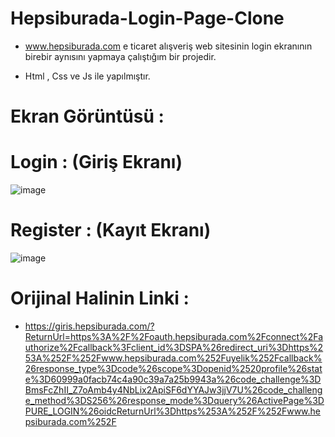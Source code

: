 # Hepsiburada-Login-Page-Clone

- www.hepsiburada.com e ticaret alışveriş web sitesinin login ekranının birebir aynısını yapmaya çalıştığım bir projedir.

- Html , Css ve Js ile yapılmıştır.

# Ekran Görüntüsü :

# Login : (Giriş Ekranı)

![image](https://github.com/ErenCanKONUK/Hepsiburada-Login-Page-Clone/assets/97176491/766839a6-fe1f-494b-aa1a-c016833a9fae)


# Register : (Kayıt Ekranı)

![image](https://github.com/ErenCanKONUK/Hepsiburada-Login-Page-Clone/assets/97176491/5656057c-e4f2-430b-9283-c615cf7e1d5e)


# Orijinal Halinin Linki :

- https://giris.hepsiburada.com/?ReturnUrl=https%3A%2F%2Foauth.hepsiburada.com%2Fconnect%2Fauthorize%2Fcallback%3Fclient_id%3DSPA%26redirect_uri%3Dhttps%253A%252F%252Fwww.hepsiburada.com%252Fuyelik%252Fcallback%26response_type%3Dcode%26scope%3Dopenid%2520profile%26state%3D60999a0facb74c4a90c39a7a25b9943a%26code_challenge%3DBmsFcZhII_Z7oAmb4y4NbLix2ApiSF6dYYAJw3jjV7U%26code_challenge_method%3DS256%26response_mode%3Dquery%26ActivePage%3DPURE_LOGIN%26oidcReturnUrl%3Dhttps%253A%252F%252Fwww.hepsiburada.com%252F
